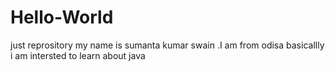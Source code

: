 # Hello-World
just reprository
my name is sumanta kumar swain .I am from odisa basicallly i am intersted to learn about java
